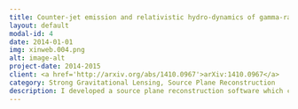 ```yaml
---
title: Counter-jet emission and relativistic hydro-dynamics of gamma-ray burst afterglows
layout: default
modal-id: 4
date: 2014-01-01
img: xinweb.004.png
alt: image-alt
project-date: 2014-2015
client: <a href='http://arxiv.org/abs/1410.0967'>arXiv:1410.0967</a>
category: Strong Gravitational Lensing, Source Plane Reconstruction
description: I developed a source plane reconstruction software which can correct the macroscopic model of cluster lensing potential for residual local perturbations (possibly by dark matter substructures) in the regions around multiple images. As a result, after the correction given by my software, multiple images of one source can be stacked and combined, significantly boosting signal-to-noise ratios of spatially resolved emission line detections.
---
```

